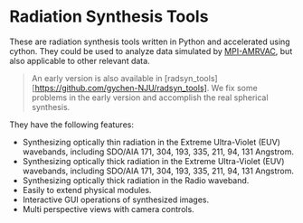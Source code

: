 # Radiation Synthesis Tools

These are radiation synthesis tools written in Python and accelerated using cython.
They could be used to analyze data simulated by [MPI-AMRVAC](https://github.com/amrvac/amrvac), 
but also applicable to other relevant data.
> An early version is also available in [radsyn_tools][https://github.com/gychen-NJU/radsyn_tools]. We fix some problems in the early version and accomplish the real spherical synthesis.

They have the following features:
- Synthesizing optically thin radiation in the Extreme Ultra-Violet (EUV) wavebands, including SDO/AIA 171, 304, 193, 335, 211, 94, 131 Angstrom.
- Synthesizing optically thick radiation in the Extreme Ultra-Violet (EUV) wavebands, including SDO/AIA 171, 304, 193, 335, 211, 94, 131 Angstrom.
- Synthesizing optically thick radiation in the Radio waveband.
- Easily to extend physical modules.
- Interactive GUI operations of synthesized images.
- Multi perspective views with camera controls.
